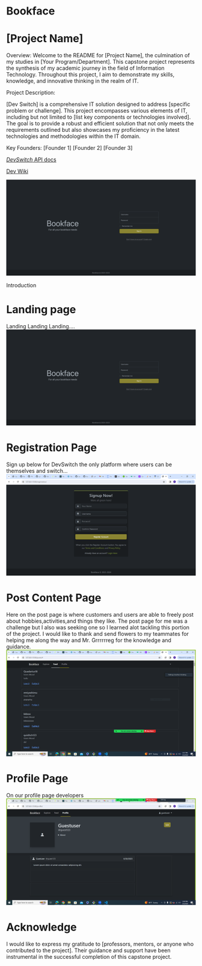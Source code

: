 # Bookface





# [Project Name]
Overview:
Welcome to the README for [Project Name], the culmination of my studies in [Your Program/Department]. This capstone project represents the synthesis of my academic journey in the field of Information Technology. Throughout this project, I aim to demonstrate my skills, knowledge, and innovative thinking in the realm of IT.

Project Description:

[Dev Switch] is a comprehensive IT solution designed to address [specific problem or challenge]. This project encompasses various elements of IT, including but not limited to [list key components or technologies involved]. The goal is to provide a robust and efficient solution that not only meets the requirements outlined but also showcases my proficiency in the latest technologies and methodologies within the IT domain.


Key Founders:
[Founder 1]
[Founder 2]
[Founder 3]

 [*DevSwitch* API docs](http://microbloglite.us-east-2.elasticbeanstalk.com/docs/)

[Dev Wiki](https://github.com/JonCGroberg/microbloglite-capstone-starter/wiki/)

![landingScreenshot](/screen-captures/landing.png)


Introduction


# Landing page
Landing Landing Landing....
![landingScreenshot](/screen-captures/landing.png)

# Registration Page

Sign up below for DevSwitch the only platform where users can be themselves and switch...
![registrationScreenshot](/screen-captures/registration.PNG)


# Post Content Page
Here on the post page is where customers and users are able to freely post about hobbies,activities,and things they like. The post page for me was a challenge but I also was seeking one so I learned alot tackling this portion of the project. I would like to thank and send flowers to my teammates for helping me along the way and Mr. Grrrrrreg for the knowledge and guidance. 
![PostScreenshot](/screen-captures/post.PNG)

# Profile Page
On our profile page developers 
![profileScreenshot](/screen-captures/Profile%20-%20Copy.PNG)




# Acknowledge
I would like to express my gratitude to [professors, mentors, or anyone who contributed to the project]. Their guidance and support have been instrumental in the successful completion of this capstone project.
